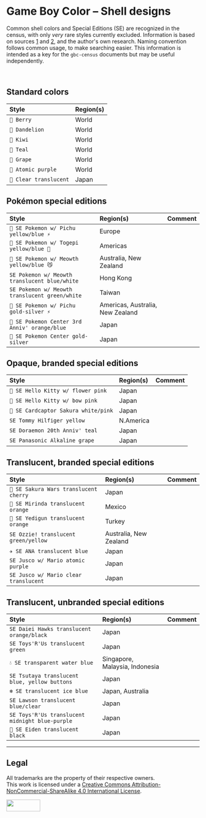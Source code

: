 # Game Boy Color – Shell designs

Common shell colors and Special Editions (SE) are recognized in the census, with only _very_ rare styles currently excluded. Information is based on sources [1](https://console-test-universe.jimdo.com/nintendo/game-boy-color/game-boy-color-console-variations/) and [2](https://consolevariations.com/database/game-boy-color), and the author's own research. Naming convention follows common usage, to make searching easier. This information is intended as a key for the `gbc-census` documents but may be useful independently.


 <br>


## Standard colors

| Style | Region(s) |
| :---- | :-------- | 
| `🩷 Berry` | World |
| `💛 Dandelion` | World | 
| `💚 Kiwi` | World | 
| `🩵 Teal` | World | 
| `💜 Grape` | World | 
| `💟 Atomic purple` | World | 
| `🤍 Clear translucent` | Japan | 


## Pokémon special editions

| Style | Region(s) | Comment |
| :---- | :-------- | :------ |
| `💙 SE Pokemon w/ Pichu yellow/blue ⚡️` | Europe |
| `💙 SE Pokemon w/ Togepi yellow/blue 🥚` | Americas |
| `💙 SE Pokemon w/ Meowth yellow/blue 😼` | Australia, New Zealand |
| `SE Pokemon w/ Meowth translucent blue/white` |  Hong Kong |
| `SE Pokemon w/ Meowth translucent green/white` | Taiwan |
| `🩶 SE Pokemon w/ Pichu gold-silver ⚡️` | Americas, Australia, New Zealand |
| `🧡 SE Pokemon Center 3rd Anniv' orange/blue` | Japan |
| `🩶 SE Pokemon Center gold-silver` | Japan |


## Opaque, branded special editions

| Style | Region(s) | Comment |
| :---- | :-------- | :------ |
| `🌸 SE Hello Kitty w/ flower pink` | Japan |
| `🎀 SE Hello Kitty w/ bow pink` | Japan |
| `💮 SE Cardcaptor Sakura white/pink` | Japan |
| `SE Tommy Hilfiger yellow` | N.America |
| `SE Doraemon 20th Anniv' teal` | Japan |
| `SE Panasonic Alkaline grape` | Japan |


## Translucent, branded special editions

| Style | Region(s) | Comment |
| :---- | :-------- | :------ |
| `🍒 SE Sakura Wars translucent cherry` | Japan |
| `🍊 SE Mirinda translucent orange` | Mexico |
| `🍊 SE Yedigun translucent orange` | Turkey |
| `SE Ozzie! translucent green/yellow` | Australia, New Zealand |
| `✈️ SE ANA translucent blue` | Japan |
| `SE Jusco w/ Mario atomic purple` | Japan |
| `SE Jusco w/ Mario clear translucent` | Japan |


## Translucent, unbranded special editions

| Style | Region(s) | Comment |
| :---- | :-------- | :------ |
| `SE Daiei Hawks translucent orange/black` | Japan |
| `SE Toys'R'Us translucent green` | Japan |
| `💧 SE transparent water blue` | Singapore, Malaysia, Indonesia |
| `SE Tsutaya translucent blue, yellow buttons` | Japan |
| `❄️ SE translucent ice blue` | Japan, Australia |
| `SE Lawson translucent blue/clear` | Japan |
| `SE Toys'R'Us translucent midnight blue-purple` | Japan |
| `🖤 SE Eiden translucent black` | Japan |


<hr>

## Legal

All trademarks are the property of their respective owners.  
This work is licensed under a
[Creative Commons Attribution-NonCommercial-ShareAlike 4.0 International License][cc-by-nc-sa].

<a href="http://creativecommons.org/licenses/by-nc-sa/4.0/">
    <img width="88" height="31" align="left" src="https://mirrors.creativecommons.org/presskit/buttons/88x31/png/by-nc-sa.png" alt="">
</a>

[cc-by-nc-sa]: http://creativecommons.org/licenses/by-nc-sa/4.0/
